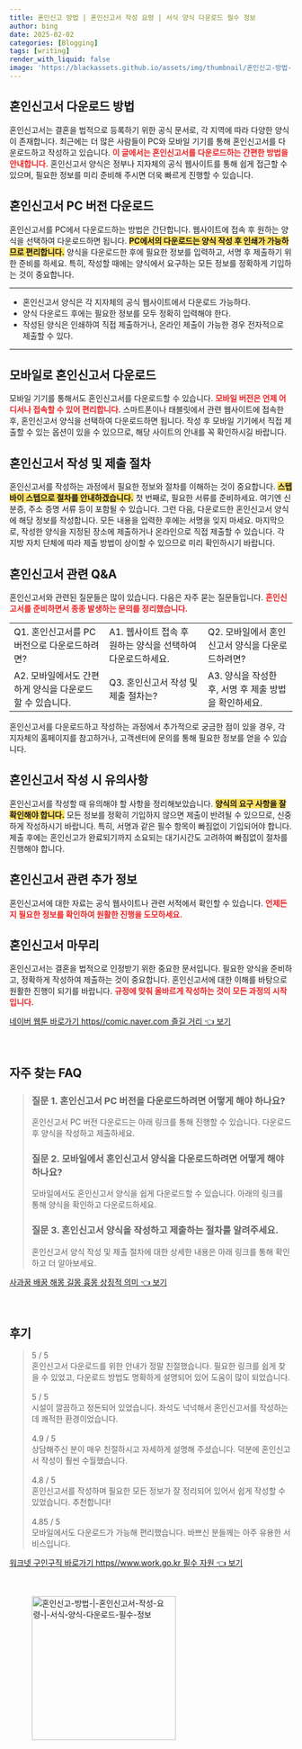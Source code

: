 ```yaml
---
title: 혼인신고 방법 | 혼인신고서 작성 요령 | 서식 양식 다운로드 필수 정보
author: bing
date: 2025-02-02
categories: [Blogging]
tags: [writing]
render_with_liquid: false
image: 'https://blackassets.github.io/assets/img/thumbnail/혼인신고-방법-|-혼인신고서-작성-요령-|-서식-양식-다운로드-필수-정보.webp'
---
```



<h2 id='혼인신고서_다운로드'>혼인신고서 다운로드 방법</h2>

<p>혼인신고서는 결혼을 법적으로 등록하기 위한 공식 문서로, 각 지역에 따라 다양한 양식이 존재합니다. 최근에는 더 많은 사람들이 PC와 모바일 기기를 통해 혼인신고서를 다운로드하고 작성하고 있습니다. <b><span style="color: #ee2323;">이 글에서는 혼인신고서를 다운로드하는 간편한 방법을 안내합니다.</span></b> 혼인신고서 양식은 정부나 지자체의 공식 웹사이트를 통해 쉽게 접근할 수 있으며, 필요한 정보를 미리 준비해 주시면 더욱 빠르게 진행할 수 있습니다.</p>

<h2 id='혼인신고서_PC_버전_다운로드'>혼인신고서 PC 버전 다운로드</h2>

<p>혼인신고서를 PC에서 다운로드하는 방법은 간단합니다. 웹사이트에 접속 후 원하는 양식을 선택하여 다운로드하면 됩니다. <b><span style="background-color: #ffe066;">PC에서의 다운로드는 양식 작성 후 인쇄가 가능하므로 편리합니다.</span></b> 양식을 다운로드한 후에 필요한 정보를 입력하고, 서명 후 제출하기 위한 준비를 하세요. 특히, 작성할 때에는 양식에서 요구하는 모든 정보를 정확하게 기입하는 것이 중요합니다.</p>

<hr />

<ul>
    <li>혼인신고서 양식은 각 지자체의 공식 웹사이트에서 다운로드 가능하다.</li>
    <li>양식 다운로드 후에는 필요한 정보를 모두 정확히 입력해야 한다.</li>
    <li>작성된 양식은 인쇄하여 직접 제출하거나, 온라인 제출이 가능한 경우 전자적으로 제출할 수 있다.</li>
</ul>

<hr />

<h2 id='모바일_버전_다운로드'>모바일로 혼인신고서 다운로드</h2>

<p>모바일 기기를 통해서도 혼인신고서를 다운로드할 수 있습니다. <b><span style="color: #ee2323;">모바일 버전은 언제 어디서나 접속할 수 있어 편리합니다.</span></b> 스마트폰이나 태블릿에서 관련 웹사이트에 접속한 후, 혼인신고서 양식을 선택하여 다운로드하면 됩니다. 작성 후 모바일 기기에서 직접 제출할 수 있는 옵션이 있을 수 있으므로, 해당 사이트의 안내를 꼭 확인하시길 바랍니다.</p>

<h2 id='혼인신고서_작성_절차'>혼인신고서 작성 및 제출 절차</h2>

<p>혼인신고서를 작성하는 과정에서 필요한 정보와 절차를 이해하는 것이 중요합니다. <b><span style="background-color: #ffe066;">스텝 바이 스텝으로 절차를 안내하겠습니다.</span></b> 첫 번째로, 필요한 서류를 준비하세요. 여기엔 신분증, 주소 증명 서류 등이 포함될 수 있습니다. 그런 다음, 다운로드한 혼인신고서 양식에 해당 정보를 작성합니다. 모든 내용을 입력한 후에는 서명을 잊지 마세요. 마지막으로, 작성한 양식을 지정된 장소에 제출하거나 온라인으로 직접 제출할 수 있습니다. 각 지방 자치 단체에 따라 제출 방법이 상이할 수 있으므로 미리 확인하시기 바랍니다.</p>

<h2 id='혼인신고서_자주_묻는_질문'>혼인신고서 관련 Q&A</h2>

<p>혼인신고서와 관련된 질문들은 많이 있습니다. 다음은 자주 묻는 질문들입니다. <b><span style="color: #ee2323;">혼인신고서를 준비하면서 종종 발생하는 문의를 정리했습니다.</span></b></p>

<table>
    <tr>
        <td>Q1. 혼인신고서를 PC 버전으로 다운로드하려면?</td>
        <td>A1. 웹사이트 접속 후 원하는 양식을 선택하여 다운로드하세요.</td>
        <td>Q2. 모바일에서 혼인신고서 양식을 다운로드하려면?</td>
    </tr>
    <tr>
        <td>A2. 모바일에서도 간편하게 양식을 다운로드할 수 있습니다.</td>
        <td>Q3. 혼인신고서 작성 및 제출 절차는?</td>
        <td>A3. 양식을 작성한 후, 서명 후 제출 방법을 확인하세요.</td>
    </tr>
</table>

<p>혼인신고서를 다운로드하고 작성하는 과정에서 추가적으로 궁금한 점이 있을 경우, 각 지자체의 홈페이지를 참고하거나, 고객센터에 문의를 통해 필요한 정보를 얻을 수 있습니다.</p>

<h2 id='혼인신고서_유의_사항'>혼인신고서 작성 시 유의사항</h2>

<p>혼인신고서를 작성할 때 유의해야 할 사항을 정리해보았습니다. <b><span style="background-color: #ffe066;">양식의 요구 사항을 잘 확인해야 합니다.</span></b> 모든 정보를 정확히 기입하지 않으면 제출이 반려될 수 있으므로, 신중하게 작성하시기 바랍니다. 특히, 서명과 같은 필수 항목이 빠짐없이 기입되어야 합니다. 제출 후에는 혼인신고가 완료되기까지 소요되는 대기시간도 고려하여 빠짐없이 절차를 진행해야 합니다.</p>

<h2 id='혼인신고서_추가정보'>혼인신고서 관련 추가 정보</h2>

<p>혼인신고서에 대한 자료는 공식 웹사이트나 관련 서적에서 확인할 수 있습니다. <b><span style="color: #ee2323;">언제든지 필요한 정보를 확인하여 원활한 진행을 도모하세요.</span></b></p>

<h2 id='혼인신고서_마무리'>혼인신고서 마무리</h2>

<p>혼인신고서는 결혼을 법적으로 인정받기 위한 중요한 문서입니다. 필요한 양식을 준비하고, 정확하게 작성하여 제출하는 것이 중요합니다. 혼인신고서에 대한 이해를 바탕으로 원활한 진행이 되기를 바랍니다. <b><span style="color: #ee2323;">규정에 맞춰 올바르게 작성하는 것이 모든 과정의 시작입니다.</span></b></p>


<p><a class="click-button" title="네이버 웹툰 바로가기 https//comic.naver.com 즐길 거리" href="https://blackassets.github.io/posts/%EB%84%A4%EC%9D%B4%EB%B2%84-%EC%9B%B9%ED%88%B0-%EB%B0%94%EB%A1%9C%EA%B0%80%EA%B8%B0-httpscomic.naver.com-%EC%A6%90%EA%B8%B8-%EA%B1%B0%EB%A6%AC/" rel="dofollow">네이버 웹툰 바로가기 https//comic.naver.com 즐길 거리 👈 보기</a></p><br>
<h2 id='자주_찾는_FAQ'>자주 찾는 FAQ</h2>
<div itemscope="" itemtype="https://schema.org/FAQPage"> 
<blockquote> 
<div itemscope="" itemprop="mainEntity" itemtype="https://schema.org/Question"> 
<h3 itemprop="name">질문 1. 혼인신고서 PC 버전을 다운로드하려면 어떻게 해야 하나요?</h3> 
<div itemscope="" itemprop="acceptedAnswer" itemtype="https://schema.org/Answer"> 
<span itemprop="text"> <p>혼인신고서 PC 버전 다운로드는 아래 링크를 통해 진행할 수 있습니다. 다운로드 후 양식을 작성하고 제출하세요.</p> </span> 
</div> 
</div> 
<div itemscope="" itemprop="mainEntity" itemtype="https://schema.org/Question"> 
<h3 itemprop="name">질문 2. 모바일에서 혼인신고서 양식을 다운로드하려면 어떻게 해야 하나요?</h3> 
<div itemscope="" itemprop="acceptedAnswer" itemtype="https://schema.org/Answer"> 
<span itemprop="text"> <p>모바일에서도 혼인신고서 양식을 쉽게 다운로드할 수 있습니다. 아래의 링크를 통해 양식을 확인하고 다운로드하세요.</p> </span> 
</div> 
</div> 
<div itemscope="" itemprop="mainEntity" itemtype="https://schema.org/Question"> 
<h3 itemprop="name">질문 3. 혼인신고서 양식을 작성하고 제출하는 절차를 알려주세요.</h3> 
<div itemscope="" itemprop="acceptedAnswer" itemtype="https://schema.org/Answer"> 
<span itemprop="text"> <p>혼인신고서 양식 작성 및 제출 절차에 대한 상세한 내용은 아래 링크를 통해 확인하고 더 알아보세요.</p> </span> 
</div> 
</div> 
</blockquote> 
</div>
<p><a class="click-button" title="사과꿈 배꿈 해몽 길몽 흉몽 상징적 의미" href="https://blackassets.github.io/posts/%EC%82%AC%EA%B3%BC%EA%BF%88-%EB%B0%B0%EA%BF%88-%ED%95%B4%EB%AA%BD-%EA%B8%B8%EB%AA%BD-%ED%9D%89%EB%AA%BD-%EC%83%81%EC%A7%95%EC%A0%81-%EC%9D%98%EB%AF%B8/" rel="dofollow">사과꿈 배꿈 해몽 길몽 흉몽 상징적 의미 👈 보기</a></p><br>
<h2 id='후기'>후기</h2>
<div itemscope itemtype="https://schema.org/Product">
  <blockquote>
  <div itemprop="review" itemscope itemtype="https://schema.org/Review">
      <div itemprop="reviewRating" itemscope itemtype="https://schema.org/Rating"> <span itemprop="ratingValue">5</span> / <span itemprop="bestRating">5</span> </div>
      <span itemprop="reviewBody">혼인신고서 다운로드를 위한 안내가 정말 친절했습니다. 필요한 링크를 쉽게 찾을 수 있었고, 다운로드 방법도 명확하게 설명되어 있어 도움이 많이 되었습니다.</span>
  </div>
  <br>
  <div itemprop="review" itemscope itemtype="https://schema.org/Review">
      <div itemprop="reviewRating" itemscope itemtype="https://schema.org/Rating"> <span itemprop="ratingValue">5</span> / <span itemprop="bestRating">5</span> </div>
      <span itemprop="reviewBody">시설이 깔끔하고 정돈되어 있었습니다. 좌석도 넉넉해서 혼인신고서를 작성하는 데 쾌적한 환경이었습니다.</span>
  </div>
  <br>
  <div itemprop="review" itemscope itemtype="https://schema.org/Review">
      <div itemprop="reviewRating" itemscope itemtype="https://schema.org/Rating"> <span itemprop="ratingValue">4.9</span> / <span itemprop="bestRating">5</span> </div>
      <span itemprop="reviewBody">상담해주신 분이 매우 친절하시고 자세하게 설명해 주셨습니다. 덕분에 혼인신고서 작성이 훨씬 수월했습니다.</span>
  </div>
  <br>
  <div itemprop="review" itemscope itemtype="https://schema.org/Review">
      <div itemprop="reviewRating" itemscope itemtype="https://schema.org/Rating"> <span itemprop="ratingValue">4.8</span> / <span itemprop="bestRating">5</span> </div>
      <span itemprop="reviewBody">혼인신고서를 작성하며 필요한 모든 정보가 잘 정리되어 있어서 쉽게 작성할 수 있었습니다. 추천합니다!</span>
  </div>
  <br>
  <div itemprop="review" itemscope itemtype="https://schema.org/Review">
      <div itemprop="reviewRating" itemscope itemtype="https://schema.org/Rating"> <span itemprop="ratingValue">4.85</span> / <span itemprop="bestRating">5</span> </div>
      <span itemprop="reviewBody">모바일에서도 다운로드가 가능해 편리했습니다. 바쁘신 분들께는 아주 유용한 서비스입니다.</span>
  </div>
  </blockquote>
</div>
<p><a class="click-button" title="워크넷 구인구직 바로가기 https//www.work.go.kr 필수 자원" href="https://blackassets.github.io/posts/%EC%9B%8C%ED%81%AC%EB%84%B7-%EA%B5%AC%EC%9D%B8%EA%B5%AC%EC%A7%81-%EB%B0%94%EB%A1%9C%EA%B0%80%EA%B8%B0-httpswww.work.go.kr-%ED%95%84%EC%88%98-%EC%9E%90%EC%9B%90/" rel="dofollow">워크넷 구인구직 바로가기 https//www.work.go.kr 필수 자원 👈 보기</a></p><br>
<figure class="image"><img src="https://blackassets.github.io/assets/img/thumbnail/혼인신고-방법-|-혼인신고서-작성-요령-|-서식-양식-다운로드-필수-정보.webp" alt="혼인신고-방법-|-혼인신고서-작성-요령-|-서식-양식-다운로드-필수-정보" width="256" height="256"></figure>